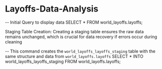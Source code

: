 # Layoffs-Data-Analysis

-- Initial Query to display data
SELECT * 
FROM world_layoffs.layoffs;

Staging Table Creation: Creating a staging table ensures the raw data remains unchanged, which is crucial for data recovery if errors occur during cleaning

-- This command creates the `world_layoffs_layoffs_staging` table with the same structure and data from `world_layoffs.layoffs`
SELECT * INTO world_layoffs_layoffs_staging
FROM world_layoffs.layoffs;
